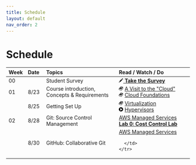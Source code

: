 ```yaml
---
title: Schedule
layout: default
nav_order: 2
---
```


# Schedule

<table>
  <thead>
    <tr>
      <th style="text-align:left;">Week</th>
      <th style="text-align:left;width:10%;">Date</th>
      <th style="text-align:left;">Topics</th>
      <th style="text-align:left;width:40%;">Read / Watch / Do</th>
    </tr>
  </thead>
  <tbody>
    <tr>
      <td>00</td>
      <td> </td>
      <td>Student Survey</td>
      <td>
        <a href="https://l.uvarc.io/f22-survey" target="_new"><img src="./images/writing.png" /> <b>Take the Survey</b></a>
      </td>
    </tr>
    <tr>
      <td>01</td>
      <td>8/23</td>
      <td>Course introduction, Concepts & Requirements</td>
      <td>
        <img src="./images/book.png" /> <a href="https://www.youtube.com/watch?v=94PO2-TL4Vs" target="_new">A Visit to the "Cloud"</a> <br />
        <img src="./images/book.png" /> <a href="https://l.uvarc.io/yff" target="_new">Cloud Foundations</a> <br />
      </td>
    </tr>
    <tr>
      <td></td>
      <td>8/25</td>
      <td>Getting Set Up</td>
      <td>
        <img src="./images/book.png" /> <a href="https://www.youtube.com/watch?v=FZR0rG3HKIk" target="_new">Virtualization</a> <br />
        <img src="./images/video.png" /> <a href="https://en.wikipedia.org/wiki/Hypervisor" target="_new">Hypervisors</a> <br />
      </td>
    </tr>
    <tr>
      <td>02</td>
      <td>8/28</td>
      <td>Git: Source Control Management</td>
      <td>
        <a href="https://aws.amazon.com/managed-services/">AWS Managed Services</a><br />
        <a href="https://l.uvarc.io/cost-lab"><b>Lab 0: Cost Control Lab</b></a> <br />
      </td>
    </tr>
    <tr>
      <td></td>
      <td>8/30</td>
      <td>GitHub: Collaborative Git</td>
      <td>
        <a href="https://aws.amazon.com/managed-services/">AWS Managed Services</a><br />

      </td>
    </tr>
  </tbody>
</table>

